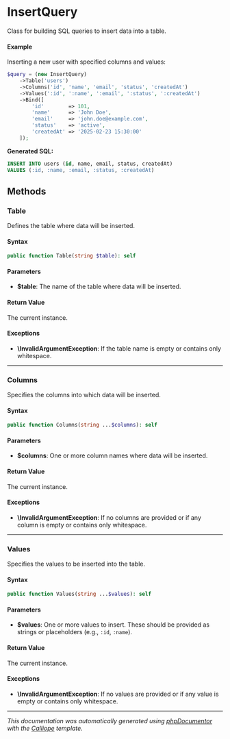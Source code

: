 # InsertQuery

Class for building SQL queries to insert data into a table.

#### Example

Inserting a new user with specified columns and values:

```php
$query = (new InsertQuery)
    ->Table('users')
    ->Columns('id', 'name', 'email', 'status', 'createdAt')
    ->Values(':id', ':name', ':email', ':status', ':createdAt')
    ->Bind([
        'id'        => 101,
        'name'      => 'John Doe',
        'email'     => 'john.doe@example.com',
        'status'    => 'active',
        'createdAt' => '2025-02-23 15:30:00'
    ]);
```

**Generated SQL:**
```sql
INSERT INTO users (id, name, email, status, createdAt)
VALUES (:id, :name, :email, :status, :createdAt)
```

## Methods

### Table

Defines the table where data will be inserted.

#### Syntax

```php
public function Table(string $table): self
```

#### Parameters

- **$table**: The name of the table where data will be inserted.

#### Return Value

The current instance.

#### Exceptions

- **\InvalidArgumentException**: If the table name is empty or contains only whitespace.

---

### Columns

Specifies the columns into which data will be inserted.

#### Syntax

```php
public function Columns(string ...$columns): self
```

#### Parameters

- **$columns**: One or more column names where data will be inserted.

#### Return Value

The current instance.

#### Exceptions

- **\InvalidArgumentException**: If no columns are provided or if any column is empty or contains only whitespace.

---

### Values

Specifies the values to be inserted into the table.

#### Syntax

```php
public function Values(string ...$values): self
```

#### Parameters

- **$values**: One or more values to insert. These should be provided as strings or placeholders (e.g., `:id`, `:name`).

#### Return Value

The current instance.

#### Exceptions

- **\InvalidArgumentException**: If no values are provided or if any value is empty or contains only whitespace.

---

*This documentation was automatically generated using [phpDocumentor](http://www.phpdoc.org/) with the [Calliope](https://github.com/DaphneWebFramework/Calliope) template.*
